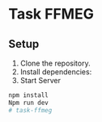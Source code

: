 # Task FFMEG

## Setup

1. Clone the repository.
2. Install dependencies:
3. Start Server

```bash
npm install
Npm run dev
#   t a s k - f f m e g  
 